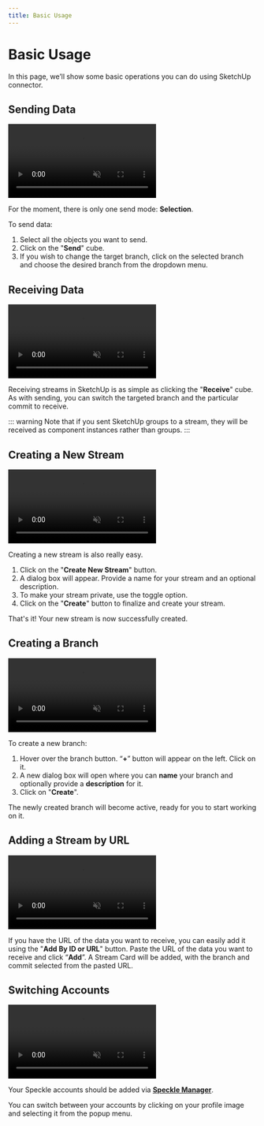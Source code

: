 ```yaml
---
title: Basic Usage
---
```


# Basic Usage

In this page, we’ll show some basic operations you can do using SketchUp connector.

## Sending Data

<video autoplay muted loop>
  <source src="./img-sketchup/sending.mp4" type="video/mp4">
  Your browser does not support the video tag.
</video>

For the moment, there is only one send mode: **Selection**.

To send data:

1. Select all the objects you want to send.
2. Click on the "**Send**" cube.
3. If you wish to change the target branch, click on the selected branch and choose the desired branch from the dropdown menu.

## Receiving Data

<video autoplay muted loop>
  <source src="./img-sketchup/receiving.mp4" type="video/mp4">
  Your browser does not support the video tag.
</video>

Receiving streams in SketchUp is as simple as clicking the "**Receive**" cube. As with sending, you can switch the targeted branch and the particular commit to receive.

::: warning
Note that if you sent SketchUp groups to a stream, they will be received as component instances rather than groups.
:::

## Creating a New Stream

<video autoplay muted loop>
  <source src="./img-sketchup/create-stream.mp4" type="video/mp4">
  Your browser does not support the video tag.
</video>

Creating a new stream is also really easy.

1. Click on the "**Create New Stream**" button.
2. A dialog box will appear. Provide a name for your stream and an optional description.
3. To make your stream private, use the toggle option.
4. Click on the "**Create**" button to finalize and create your stream.

That's it! Your new stream is now successfully created.

## Creating a Branch

<video autoplay muted loop>
  <source src="./img-sketchup/create-branch.mp4" type="video/mp4">
  Your browser does not support the video tag.
</video>

To create a new branch:

1. Hover over the branch button. “**+**” button will appear on the left. Click on it.
2. A new dialog box will open where you can **name** your branch and optionally provide a **description** for it.
3. Click on "**Create**".

The newly created branch will become active, ready for you to start working on it.

## Adding a Stream by URL

<video autoplay muted loop>
  <source src="./img-sketchup/add-by-id.mp4" type="video/mp4">
  Your browser does not support the video tag.
</video>

If you have the URL of the data you want to receive, you can easily add it using the "**Add By ID or URL**" button. Paste the URL of the data you want to receive and click “**Add**”. A Stream Card will be added, with the branch and commit selected from the pasted URL.

## Switching Accounts

<video autoplay muted loop>
  <source src="./img-sketchup/switching-accounts.mp4" type="video/mp4">
  Your browser does not support the video tag.
</video>

Your Speckle accounts should be added via **[Speckle Manager](https://speckle.guide/user/manager)**.

You can switch between your accounts by clicking on your profile image and selecting it from the popup menu.

